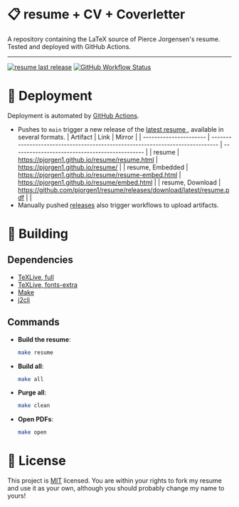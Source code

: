 # 📋 resume + CV + Coverletter
A repository containing the LaTeX source of Pierce Jorgensen's resume. Tested and deployed with GitHub Actions.

---
[![resume last release](https://img.shields.io/github/release-date/pjorgen1/resume?logo=github&label=Last%20Release)](https://github.com/phjorgen/resume/releases)
[![GitHub Workflow Status](https://img.shields.io/github/actions/workflow/status/pjorgen1/resume/ci.yml?logo=github&label=CI)](https://github.com/phjorgen/resume/actions/workflows/ci.yml)

# 🤖 Deployment
Deployment is automated by [GitHub Actions](https://github.com/pjorgen1/resume/actions).
- Pushes to `main` trigger a new release of the [latest resume ](https://github.com/pjorgen1/resume/releases/tag/latest), available in several formats.
  | Artifact               | Link                                                                          | Mirror                                         |
  | ---------------------- | ----------------------------------------------------------------------------- | ---------------------------------------------- |
  | resume                 | <https://pjorgen1.github.io/resume/resume.html>                               | <https://pjorgen1.github.io/resume/>           |
  | resume, Embedded       | <https://pjorgen1.github.io/resume/resume-embed.html>                         | <https://pjorgen1.github.io/resume/embed.html> |
  | resume, Download       | <https://github.com/pjorgen1/resume/releases/download/latest/resume.pdf>      |                                                |
- Manually pushed [releases](https://github.com/phjorgen/resume/releases) also trigger workflows to upload artifacts.

# 🔧 Building
## Dependencies
- [TeXLive, full](https://www.tug.org/texlive/)
- [TeXLive, fonts-extra](https://packages.debian.org/sid/texlive-fonts-extra)
- [Make](https://www.gnu.org/software/make/)
- [j2cli](https://github.com/kolypto/j2cli)
## Commands
- **Build the resume**:
  ```bash
  make resume
  ```
- **Build all**:
  ```bash
  make all
  ```
- **Purge all**:
  ```bash
  make clean
  ```
- **Open PDFs**:
  ```bash
  make open
  ```

# 🔏 License
This project is [MIT](./LICENSE) licensed. You are within your rights to fork my resume and use it as your own, although you should probably change my name to yours!
